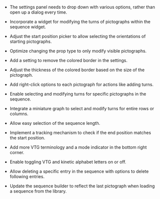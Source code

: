 - The settings panel needs to drop down with various options, rather than open up a dialog every time.

- Incorporate a widget for modifying the turns of pictographs within the sequence widget.

- Adjust the start position picker to allow selecting the orientations of starting pictographs.

- Optimize changing the prop type to only modify visible pictographs.

- Add a setting to remove the colored border in the settings.

- Adjust the thickness of the colored border based on the size of the pictograph.

- Add right-click options to each pictograph for actions like adding turns.

- Enable selecting and modifying turns for specific pictographs in the sequence.

- Integrate a miniature graph to select and modify turns for entire rows or columns.

- Allow easy selection of the sequence length.

- Implement a tracking mechanism to check if the end position matches the start position.

- Add more VTG terminology and a mode indicator in the bottom right corner.

- Enable toggling VTG and kinetic alphabet letters on or off.

- Allow deleting a specific entry in the sequence with options to delete following entries.

- Update the sequence builder to reflect the last pictograph when loading a sequence from the library.
